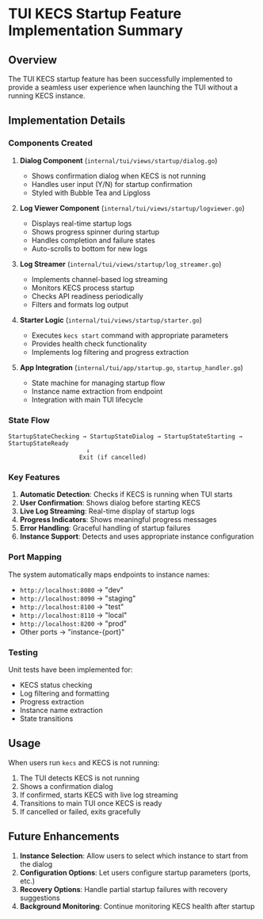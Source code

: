 # TUI KECS Startup Feature Implementation Summary

## Overview

The TUI KECS startup feature has been successfully implemented to provide a seamless user experience when launching the TUI without a running KECS instance.

## Implementation Details

### Components Created

1. **Dialog Component** (`internal/tui/views/startup/dialog.go`)
   - Shows confirmation dialog when KECS is not running
   - Handles user input (Y/N) for startup confirmation
   - Styled with Bubble Tea and Lipgloss

2. **Log Viewer Component** (`internal/tui/views/startup/logviewer.go`)
   - Displays real-time startup logs
   - Shows progress spinner during startup
   - Handles completion and failure states
   - Auto-scrolls to bottom for new logs

3. **Log Streamer** (`internal/tui/views/startup/log_streamer.go`)
   - Implements channel-based log streaming
   - Monitors KECS process startup
   - Checks API readiness periodically
   - Filters and formats log output

4. **Starter Logic** (`internal/tui/views/startup/starter.go`)
   - Executes `kecs start` command with appropriate parameters
   - Provides health check functionality
   - Implements log filtering and progress extraction

5. **App Integration** (`internal/tui/app/startup.go`, `startup_handler.go`)
   - State machine for managing startup flow
   - Instance name extraction from endpoint
   - Integration with main TUI lifecycle

### State Flow

```
StartupStateChecking → StartupStateDialog → StartupStateStarting → StartupStateReady
                      ↓
                    Exit (if cancelled)
```

### Key Features

1. **Automatic Detection**: Checks if KECS is running when TUI starts
2. **User Confirmation**: Shows dialog before starting KECS
3. **Live Log Streaming**: Real-time display of startup logs
4. **Progress Indicators**: Shows meaningful progress messages
5. **Error Handling**: Graceful handling of startup failures
6. **Instance Support**: Detects and uses appropriate instance configuration

### Port Mapping

The system automatically maps endpoints to instance names:
- `http://localhost:8080` → "dev"
- `http://localhost:8090` → "staging"
- `http://localhost:8100` → "test"
- `http://localhost:8110` → "local"
- `http://localhost:8200` → "prod"
- Other ports → "instance-{port}"

### Testing

Unit tests have been implemented for:
- KECS status checking
- Log filtering and formatting
- Progress extraction
- Instance name extraction
- State transitions

## Usage

When users run `kecs` and KECS is not running:

1. The TUI detects KECS is not running
2. Shows a confirmation dialog
3. If confirmed, starts KECS with live log streaming
4. Transitions to main TUI once KECS is ready
5. If cancelled or failed, exits gracefully

## Future Enhancements

1. **Instance Selection**: Allow users to select which instance to start from the dialog
2. **Configuration Options**: Let users configure startup parameters (ports, etc.)
3. **Recovery Options**: Handle partial startup failures with recovery suggestions
4. **Background Monitoring**: Continue monitoring KECS health after startup